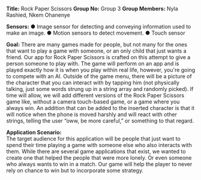 **Title:** Rock Paper Scissors
**Group No:** Group 3
**Group Members:** Nyla Rashied, Nkem Ohanenye

**Sensors:** 
●	Image sensor for detecting and conveying information used to make an image.
●	Motion sensors to detect movement.
●	Touch sensor

**Goal:**
	There are many games made for people, but not many for the ones that want to play a game with someone, or an only child that just wants a friend. Our app for Rock Paper Scissors is crafted on this attempt to give a person someone to play with. The game will perform on an app and is played exactly how it is when you play within real life, however, you're going to compete with an AI. Outside of the game menu, there will be a picture of the character that you can interact with by tapping him (not physically talking, just some words strung up in a string array and randomly picked). If time will allow, we will add different versions of the Rock Paper Scissors game like, without a camera touch-based game, or a game where you always win. An addition that can be added to the inserted character is that it will notice when the phone is moved harshly and will react with other strings, telling the user “oww, be more careful,” or something to that regard.

**Application Scenario:**     
	The target audience for this application will be people that just want to spend their time playing a game with someone else who also interacts with them. While there are several game applications that exist, we wanted to create one that helped the people that were more lonely. Or even someone who always wants to win in a match. Our game will help the player to never rely on chance to win but to incorporate some strategy. 
